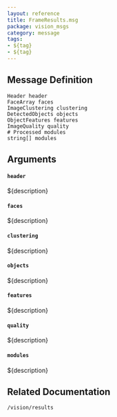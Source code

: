 ```yaml
---
layout: reference
title: FrameResults.msg
package: vision_msgs
category: message
tags: 
- ${tag}
- ${tag}
---
```


## Message Definition
```
Header header
FaceArray faces
ImageClustering clustering
DetectedObjects objects
ObjectFeatures features
ImageQuality quality
# Processed modules
string[] modules
```

## Arguments
#### `header`
${description}

#### `faces`
${description}

#### `clustering`
${description}

#### `objects`
${description}

#### `features`
${description}

#### `quality`
${description}

#### `modules`
${description}

## Related Documentation
``/vision/results``  
